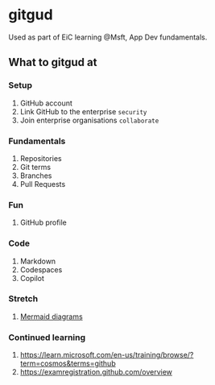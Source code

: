 # gitgud

Used as part of EiC learning @Msft, App Dev fundamentals.

## What to gitgud at

### Setup

1. GitHub account
1. Link GitHub to the enterprise `security`
1. Join enterprise organisations `collaborate`

### Fundamentals

1. Repositories
1. Git terms
1. Branches
1. Pull Requests

### Fun

1. GitHub profile

### Code

1. Markdown
1. Codespaces
1. Copilot

### Stretch

1. [Mermaid diagrams](https://mermaid.live/)

### Continued learning

1. https://learn.microsoft.com/en-us/training/browse/?term=cosmos&terms=github
1. https://examregistration.github.com/overview
